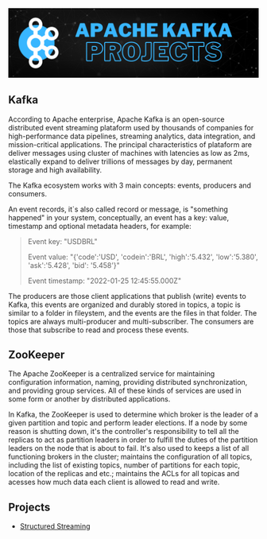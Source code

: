 <img src="./img/apache_kafka_projects.png"/>

## Kafka

According to Apache enterprise, Apache Kafka is an open-source distributed event streaming plataform used by 
thousands of companies for high-performance data pipelines, streaming analytics, data integration, and mission-critical
applications. 
The principal characteristics of plataform are deliver messages using cluster of machines with latencies as low as 2ms, 
elastically expand to deliver trillions of messages by day, permanent storage and high availability.

The Kafka ecosystem works with 3 main concepts: events, producers and consumers.

An event records, it`s also called record or message, is "something happened" in your system, conceptually, an event has a key: value, timestamp and optional metadata
headers, for example:

> Event key: "USDBRL"
>
> Event value: "{'code':'USD', 'codein':'BRL', 'high':'5.432', 'low':'5.380', 'ask':'5.428', 'bid': '5.458'}"
>
> Event timestamp: "2022-01-25 12:45:55.000Z"

The producers are those client applications that publish (write) events to Kafka, this events are organized and durably stored in topics, a topic is similar to a folder in 
fileystem, and the events are the files in that folder. The topics are always multi-producer
and multi-subscriber. The consumers are those that subscribe to read and process these events.


## ZooKeeper

The Apache ZooKeeper is a centralized service for maintaining configuration information,
naming, providing distributed synchronization, and providing group services. All of these
kinds of services are used in some form or another by distributed applications. 

In Kafka, the ZooKeeper is used to determine which broker is the leader of a given partition and topic and perform leader elections. If a node by some reason is shutting
down, it's the controller's responsibility to tell all the replicas to act as partition
leaders in order to fulfill the duties of the partition leaders on the node that is about
to fail. It's also used to keeps a list of all functioning brokers in the cluster; maintains
the configuration of all topics, including the list of existing topics, number of partitions for each topic, location of the replicas and etc.; maintains the ACLs for all topicas and acesses how much data each client is allowed to read and write.


## Projects

* [Structured Streaming](./structured%20streaming/)

